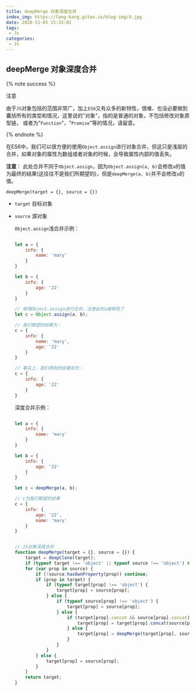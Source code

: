 ```yaml
---
title: deepMerge 对象深度合并
index_img: https://fang-kang.gitee.io/blog-img/4.jpg
date: 2020-11-05 15:33:01
tags:
 - Js
categories:
 - Js
---
```


## deepMerge 对象深度合并

{% note success %}

注意

由于`JS`对象包括的范围非常广，加上`ES6`又有众多的新特性，很难、也没必要做到囊括所有的类型和情况，这里说的"对象"，指的是普通的对象，不包括修改对象原型链， 或者为"`Function`"，"`Promise`"等的情况，请留意。

{% endnote %}

在ES6中，我们可以很方便的使用`Object.assign`进行对象合并，但这只是浅层的合并，如果对象的属性为数组或者对象的时候，会导致属性内部的值丢失。

**注意**： 此处合并不同于`Object.assign`，因为`Object.assign(a, b)`会修改`a`的值为最终的结果(这往往不是我们所期望的)，但是`deepMerge(a, b)`并不会修改`a`的值。


`deepMerge(target = {}, source = {})`

- `target` <Object> 目标对象

- `source` <Object> 源对象

`Object.assign`浅合并示例：

``` javascript

let a = {
	info: {
		name: 'mary'
	}
}

let b = {
	info: {
		age: '22'
	}
}

// 使用Object.assign进行合并，注意此时a被修改了
let c = Object.assign(a, b);

// 我们期望的结果为：
c = {
	info: {
		name: 'mary',
		age: '22'
	}
}

// 事实上，我们得到的结果却为：
c = {
	info: {
		age: '22'
	}
}

```

深度合并示例：

``` javascript

let a = {
	info: {
		name: 'mary'
	}
}

let b = {
	info: {
		age: '22'
	}
}

let c = deepMerge(a, b);

// c为我们期望的结果
c = {
	info: {
		age: '22',
		name: 'mary'
	}
}

```

``` javascript

// JS对象深度合并
function deepMerge(target = {}, source = {}) {
	target = deepClone(target);
	if (typeof target !== 'object' || typeof source !== 'object') return false;
	for (var prop in source) {
		if (!source.hasOwnProperty(prop)) continue;
		if (prop in target) {
			if (typeof target[prop] !== 'object') {
				target[prop] = source[prop];
			} else {
				if (typeof source[prop] !== 'object') {
					target[prop] = source[prop];
				} else {
					if (target[prop].concat && source[prop].concat) {
						target[prop] = target[prop].concat(source[prop]);
					} else {
						target[prop] = deepMerge(target[prop], source[prop]);
					}
				}
			}
		} else {
			target[prop] = source[prop];
		}
	}
	return target;
}


```



